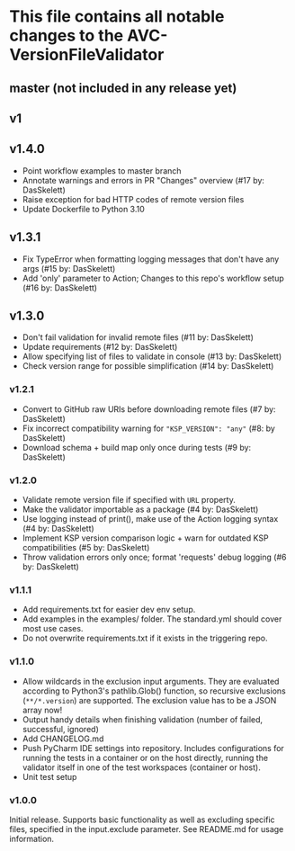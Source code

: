 # This file contains all notable changes to the AVC-VersionFileValidator

## master (not included in any release yet)


## v1
## v1.4.0
* Point workflow examples to master branch 
* Annotate warnings and errors in PR "Changes" overview (#17 by: DasSkelett)
* Raise exception for bad HTTP codes of remote version files
* Update Dockerfile to Python 3.10

## v1.3.1
* Fix TypeError when formatting logging messages that don't have any args (#15 by: DasSkelett)
* Add 'only' parameter to Action; Changes to this repo's workflow setup (#16 by: DasSkelett)

## v1.3.0
* Don't fail validation for invalid remote files (#11 by: DasSkelett)
* Update requirements (#12 by: DasSkelett)
* Allow specifying list of files to validate in console (#13 by: DasSkelett)
* Check version range for possible simplification (#14 by: DasSkelett)

### v1.2.1
* Convert to GitHub raw URIs before downloading remote files (#7 by: DasSkelett)
* Fix incorrect compatibility warning for `"KSP_VERSION": "any"` (#8: by DasSkelett)
* Download schema + build map only once during tests (#9 by: DasSkelett)

### v1.2.0
* Validate remote version file if specified with `URL` property.
* Make the validator importable as a package (#4 by: DasSkelett)
* Use logging instead of print(), make use of the Action logging syntax (#4 by: DasSkelett)
* Implement KSP version comparison logic + warn for outdated KSP compatibilities (#5 by: DasSkelett)
* Throw validation errors only once; format 'requests' debug logging (#6 by: DasSkelett)

### v1.1.1
* Add requirements.txt for easier dev env setup.
* Add examples in the examples/ folder. The standard.yml should cover most use cases.
* Do not overwrite requirements.txt if it exists in the triggering repo.

### v1.1.0
* Allow wildcards in the exclusion input arguments. They are evaluated according to Python3's pathlib.Glob() function,
    so recursive exclusions (`**/*.version`) are supported. The exclusion value has to be a JSON array now!
* Output handy details when finishing validation (number of failed, successful, ignored)
* Add CHANGELOG.md
* Push PyCharm IDE settings into repository.
    Includes configurations for running the tests in a container or on the host directly,
    running the validator itself in one of the test workspaces (container or host).
* Unit test setup

### v1.0.0
Initial release.
Supports basic functionality as well as excluding specific files, specified in the input.exclude parameter.
See README.md for usage information.
